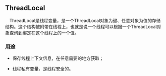 ## ThreadLocal
&ensp;&ensp;ThreadLocal是线程变量，是一个ThreadLocal对象为键、任意对象为值的存储结构。这个结构被附带在线程上，也就是说一个线程可以根据一个ThreadLocal对象查询到绑定在这个线程上的一个值。

### 用途
* 保存线程上下文信息，在任意需要的地方获取；

* 线程私有变量，是线程安全的。
